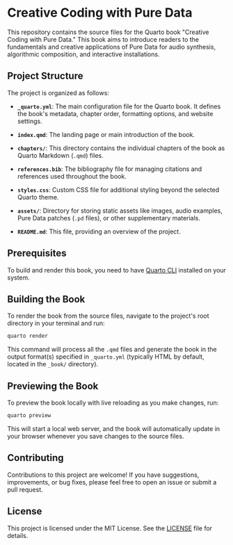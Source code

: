 # Creative Coding with Pure Data

This repository contains the source files for the Quarto book "Creative Coding with Pure Data." This book aims to introduce readers to the fundamentals and creative applications of Pure Data for audio synthesis, algorithmic composition, and interactive installations.

## Project Structure

The project is organized as follows:

- **`_quarto.yml`**: The main configuration file for the Quarto book. It defines the book's metadata, chapter order, formatting options, and website settings.
- **`index.qmd`**: The landing page or main introduction of the book.
- **`chapters/`**: This directory contains the individual chapters of the book as Quarto Markdown (`.qmd`) files.

- **`references.bib`**: The bibliography file for managing citations and references used throughout the book.
- **`styles.css`**: Custom CSS file for additional styling beyond the selected Quarto theme.
- **`assets/`**: Directory for storing static assets like images, audio examples, Pure Data patches (`.pd` files), or other supplementary materials.
- **`README.md`**: This file, providing an overview of the project.

## Prerequisites

To build and render this book, you need to have [Quarto CLI](https://quarto.org/docs/get-started/) installed on your system.

## Building the Book

To render the book from the source files, navigate to the project's root directory in your terminal and run:

```bash
quarto render
```

This command will process all the `.qmd` files and generate the book in the output format(s) specified in `_quarto.yml` (typically HTML by default, located in the `_book/` directory).

## Previewing the Book

To preview the book locally with live reloading as you make changes, run:

```bash
quarto preview
```

This will start a local web server, and the book will automatically update in your browser whenever you save changes to the source files.

## Contributing

Contributions to this project are welcome! If you have suggestions, improvements, or bug fixes, please feel free to open an issue or submit a pull request.

## License

This project is licensed under the MIT License. See the [LICENSE](LICENSE) file for details.